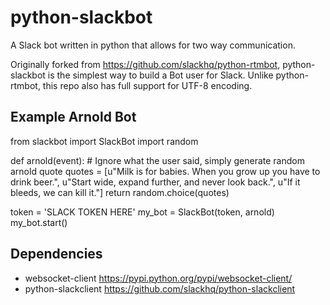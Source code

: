 python-slackbot
=============
A Slack bot written in python that allows for two way communication.

Originally forked from https://github.com/slackhq/python-rtmbot, python-slackbot is the simplest way to build a Bot user for Slack. Unlike python-rtmbot, this repo also has full support for UTF-8 encoding.



Example Arnold Bot
-------
from slackbot import SlackBot
import random

def arnold(event):
    # Ignore what the user said, simply generate random arnold quote
    quotes = [u"Milk is for babies. When you grow up you have to drink beer.",
              u"Start wide, expand further, and never look back.",
              u"If it bleeds, we can kill it."]
    return random.choice(quotes)


token = 'SLACK TOKEN HERE'
my_bot = SlackBot(token, arnold)
my_bot.start()



Dependencies
----------
* websocket-client https://pypi.python.org/pypi/websocket-client/
* python-slackclient https://github.com/slackhq/python-slackclient